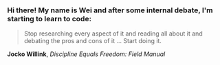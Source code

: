 ### Hi there! My name is Wei and after some internal debate, **I'm starting to learn to code**:  

>Stop researching every aspect of it and reading all about it and debating the pros and cons of it … Start doing it.

**Jocko Willink**, _Discipline Equals Freedom: Field Manual_
